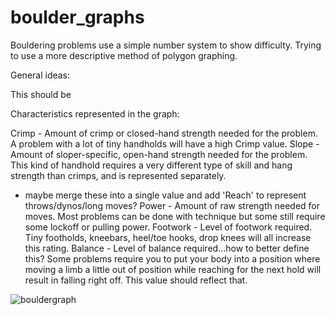 # boulder_graphs
Bouldering problems use a simple number system to show difficulty. Trying to use a more descriptive method of polygon graphing.

General ideas:

This should be 

Characteristics represented in the graph:

Crimp - Amount of crimp or closed-hand strength needed for the problem. A problem with a lot of tiny handholds will have a high Crimp value.
Slope - Amount of sloper-specific, open-hand strength needed for the problem. This kind of handhold requires a very different type of skill and hang strength than crimps, and is represented separately. 
* maybe merge these into a single value and add 'Reach' to represent throws/dynos/long moves?
Power - Amount of raw strength needed for moves. Most problems can be done with technique but some still require some lockoff or pulling power.
Footwork - Level of footwork required. Tiny footholds, kneebars, heel/toe hooks, drop knees will all increase this rating.
Balance - Level of balance required...how to better define this? Some problems require you to put your body into a position where moving a limb a little out of position while reaching for the next hold will result in falling right off. This value should reflect that.


![bouldergraph](https://cloud.githubusercontent.com/assets/1410310/12218301/1cd3246e-b6e9-11e5-8176-223222735bf7.png)

